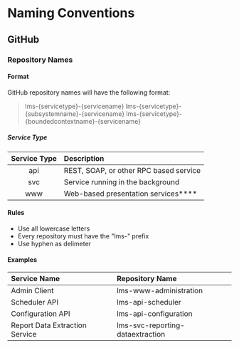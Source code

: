 # Naming Conventions

## GitHub

### Repository Names

#### Format
GitHub repository names will have the following format:

> lms-{servicetype}-{servicename}
> lms-{servicetype}-{subsystemname}-{servicename}
> lms-{servicetype}-{boundedcontextname}-{servicename}

##### Service Type
| Service Type | Description
| :---: | :---
| api | REST, SOAP, or other RPC based service
| svc | Service running in the background
| www | Web-based presentation services****

#### Rules
- Use all lowercase letters
- Every repository must have the "lms-" prefix
- Use hyphen as delimeter

#### Examples
| Service Name | Repository Name
| :--- | :---
| Admin Client | lms-www-administration
| Scheduler API | lms-api-scheduler
| Configuration API | lms-api-configuration
| Report Data Extraction Service | lms-svc-reporting-dataextraction
